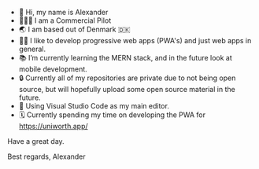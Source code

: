 - 👋 Hi, my name is Alexander
- 👨🏻‍✈️ I am a Commercial Pilot
- 🌏 I am based out of Denmark 🇩🇰
- 👨‍💻 I like to develop progressive web apps (PWA's) and just web apps in general.
- 📚 I’m currently learning the MERN stack, and in the future look at mobile development.
- 🔒 Currently all of my repositories are private due to not being open source, but will hopefully upload some open source material in the future.
- 👀 Using Visual Studio Code as my main editor.
- 🗓 Currently spending my time on developing the PWA for https://uniworth.app/

Have a great day.

Best regards,
Alexander
